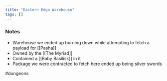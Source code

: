 ```yaml
---
title: "Eastern Edge Warehouse"
tags: []
---
```


### Notes

- Warehouse we ended up burning down while attempting to fetch a payload for [[Pasha]]
- Owned by the [[The Myriad]]
- Contained a [[Baby Basilisk]] in it
- Package we were contracted to fetch here ended up being silver swords

#dungeons 